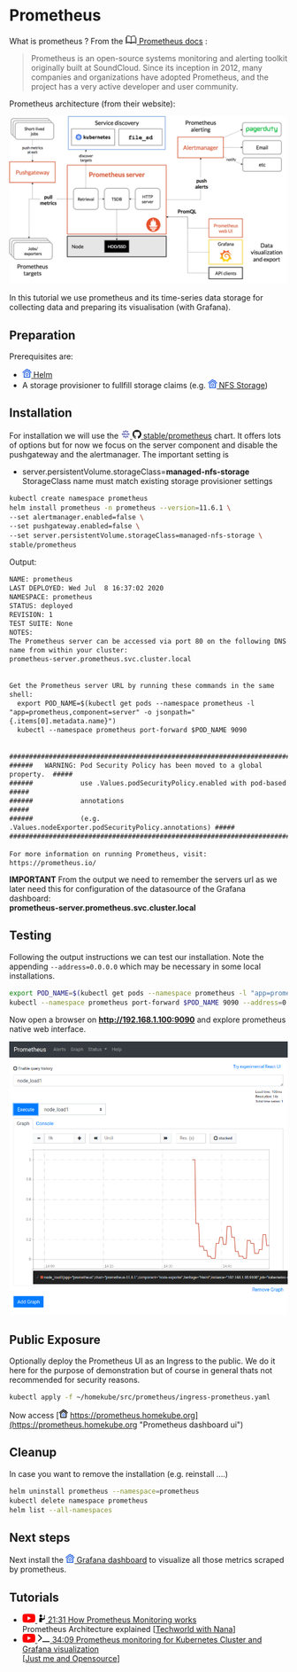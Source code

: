 # Prometheus

What is prometheus ? From the
[![](images/ico/book_16.png) Prometheus docs](https://prometheus.io/docs/introduction/overview/) :  

> Prometheus is an open-source systems monitoring and alerting toolkit originally built at SoundCloud. Since its inception in 2012, many companies and organizations have adopted Prometheus, and the project has a very active developer and user community.

Prometheus architecture (from their website):

[![](images/3rd-party/prometheus-architecture.png)](https://prometheus.io/docs/introduction/overview/)

In this tutorial we use prometheus and its time-series data storage for collecting 
data and preparing its visualisation (with Grafana).

## Preparation

Prerequisites are: 
- ![](images/ico/color/homekube_16.png)[ Helm](helm.md)
- A storage provisioner to fullfill storage claims (e.g. 
![](images/ico/color/homekube_16.png)[ NFS Storage](nfs.md))


## Installation

For installation we will use the
[![](images/ico/color/helm_16.png) ![](images/ico/github_16.png) stable/prometheus](https://github.com/helm/charts/tree/master/stable/prometheus)
chart. It offers lots of options but for now we focus on the server component and disable
the pushgateway and the alertmanager. The important setting is

- server.persistentVolume.storageClass=**managed-nfs-storage**  
StorageClass name must match existing storage provisioner settings

```bash
kubectl create namespace prometheus
helm install prometheus -n prometheus --version=11.6.1 \
--set alertmanager.enabled=false \
--set pushgateway.enabled=false \
--set server.persistentVolume.storageClass=managed-nfs-storage \
stable/prometheus
```
Output:
```text
NAME: prometheus
LAST DEPLOYED: Wed Jul  8 16:37:02 2020
NAMESPACE: prometheus
STATUS: deployed
REVISION: 1
TEST SUITE: None
NOTES:
The Prometheus server can be accessed via port 80 on the following DNS name from within your cluster:
prometheus-server.prometheus.svc.cluster.local


Get the Prometheus server URL by running these commands in the same shell:
  export POD_NAME=$(kubectl get pods --namespace prometheus -l "app=prometheus,component=server" -o jsonpath="{.items[0].metadata.name}")
  kubectl --namespace prometheus port-forward $POD_NAME 9090


#################################################################################
######   WARNING: Pod Security Policy has been moved to a global property.  #####
######            use .Values.podSecurityPolicy.enabled with pod-based      #####
######            annotations                                               #####
######            (e.g. .Values.nodeExporter.podSecurityPolicy.annotations) #####
#################################################################################

For more information on running Prometheus, visit:
https://prometheus.io/
```

**IMPORTANT**
From the output we need to remember the servers url as we later need this for configuration of
the datasource of the Grafana dashboard:  
**prometheus-server.prometheus.svc.cluster.local**

## Testing 
Following the output instructions we can test our installation. Note the appending `--address=0.0.0.0`
which may be necessary in some local installations.
```bash
export POD_NAME=$(kubectl get pods --namespace prometheus -l "app=prometheus,component=server" -o jsonpath="{.items[0].metadata.name}")
kubectl --namespace prometheus port-forward $POD_NAME 9090 --address=0.0.0.0
```
Now open a browser on **http://192.168.1.100:9090** and explore prometheus native web interface.

![](images/prometheus-web.png)

## Public Exposure

Optionally deploy the Prometheus UI as an Ingress to the public. We do it here for the purpose of demonstration but of course 
in general thats not recommended for security reasons.

```bash
kubectl apply -f ~/homekube/src/prometheus/ingress-prometheus.yaml
```

Now access 
[![](images/ico/color/homekube_link_16.png) https://prometheus.homekube.org](https://prometheus.homekube.org "Prometheus dashboard ui")

## Cleanup

In case you want to remove the installation (e.g. reinstall ....)

```bash
helm uninstall prometheus --namespace=prometheus
kubectl delete namespace prometheus
helm list --all-namespaces
```

## Next steps

Next install the 
![](images/ico/color/homekube_16.png)[ Grafana dashboard](grafana.md) 
to visualize all those metrics scraped by prometheus.

## Tutorials

 - [![](images/ico/color/youtube_16.png) ![](images/ico/instructor_16.png) 
21:31 How Prometheus Monitoring works](https://www.youtube.com/watch?v=h4Sl21AKiDg)  
 Prometheus Architecture explained 
 [[Techworld with Nana](https://www.youtube.com/channel/UCdngmbVKX1Tgre699-XLlUA)]   
 - [![](images/ico/color/youtube_16.png) ![](images/ico/terminal_16.png) 34:09 Prometheus monitoring for Kubernetes Cluster and Grafana visualization](https://www.youtube.com/watch?v=CmPdyvgmw-A)  
 [[Just me and Opensource](https://www.youtube.com/channel/UC6VkhPuCCwR_kG0GExjoozg)] 
